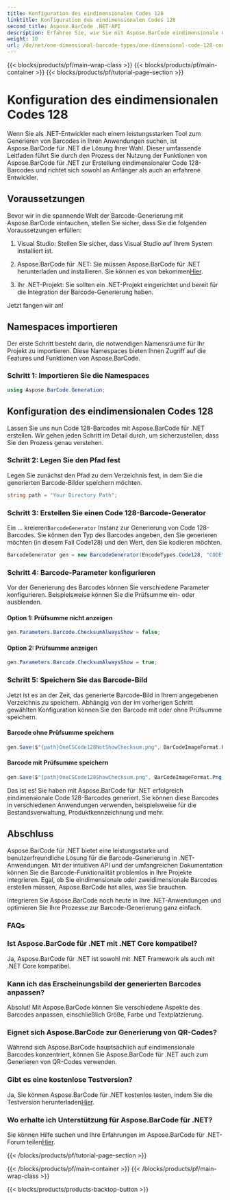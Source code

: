 ```yaml
---
title: Konfiguration des eindimensionalen Codes 128
linktitle: Konfiguration des eindimensionalen Codes 128
second_title: Aspose.BarCode .NET-API
description: Erfahren Sie, wie Sie mit Aspose.BarCode eindimensionale Code 128-Barcodes in .NET generieren. Befolgen Sie unsere Schritt-für-Schritt-Anleitung für eine nahtlose Barcode-Integration.
weight: 10
url: /de/net/one-dimensional-barcode-types/one-dimensional-code-128-configuration/
---
```


{{< blocks/products/pf/main-wrap-class >}}
{{< blocks/products/pf/main-container >}}
{{< blocks/products/pf/tutorial-page-section >}}

# Konfiguration des eindimensionalen Codes 128


Wenn Sie als .NET-Entwickler nach einem leistungsstarken Tool zum Generieren von Barcodes in Ihren Anwendungen suchen, ist Aspose.BarCode für .NET die Lösung Ihrer Wahl. Dieser umfassende Leitfaden führt Sie durch den Prozess der Nutzung der Funktionen von Aspose.BarCode für .NET zur Erstellung eindimensionaler Code 128-Barcodes und richtet sich sowohl an Anfänger als auch an erfahrene Entwickler. 

## Voraussetzungen

Bevor wir in die spannende Welt der Barcode-Generierung mit Aspose.BarCode eintauchen, stellen Sie sicher, dass Sie die folgenden Voraussetzungen erfüllen:

1. Visual Studio: Stellen Sie sicher, dass Visual Studio auf Ihrem System installiert ist.

2.  Aspose.BarCode für .NET: Sie müssen Aspose.BarCode für .NET herunterladen und installieren. Sie können es von bekommen[Hier](https://releases.aspose.com/barcode/net/).

3. Ihr .NET-Projekt: Sie sollten ein .NET-Projekt eingerichtet und bereit für die Integration der Barcode-Generierung haben.

Jetzt fangen wir an!

## Namespaces importieren

Der erste Schritt besteht darin, die notwendigen Namensräume für Ihr Projekt zu importieren. Diese Namespaces bieten Ihnen Zugriff auf die Features und Funktionen von Aspose.BarCode.

### Schritt 1: Importieren Sie die Namespaces

```csharp
using Aspose.BarCode.Generation;
```

## Konfiguration des eindimensionalen Codes 128

Lassen Sie uns nun Code 128-Barcodes mit Aspose.BarCode für .NET erstellen. Wir gehen jeden Schritt im Detail durch, um sicherzustellen, dass Sie den Prozess genau verstehen.

### Schritt 2: Legen Sie den Pfad fest

Legen Sie zunächst den Pfad zu dem Verzeichnis fest, in dem Sie die generierten Barcode-Bilder speichern möchten.

```csharp
string path = "Your Directory Path";
```

### Schritt 3: Erstellen Sie einen Code 128-Barcode-Generator

 Ein ... kreieren`BarcodeGenerator` Instanz zur Generierung von Code 128-Barcodes. Sie können den Typ des Barcodes angeben, den Sie generieren möchten (in diesem Fall Code128) und den Wert, den Sie kodieren möchten.

```csharp
BarcodeGenerator gen = new BarcodeGenerator(EncodeTypes.Code128, "CODE");
```

### Schritt 4: Barcode-Parameter konfigurieren

Vor der Generierung des Barcodes können Sie verschiedene Parameter konfigurieren. Beispielsweise können Sie die Prüfsumme ein- oder ausblenden.

#### Option 1: Prüfsumme nicht anzeigen

```csharp
gen.Parameters.Barcode.ChecksumAlwaysShow = false;
```

#### Option 2: Prüfsumme anzeigen

```csharp
gen.Parameters.Barcode.ChecksumAlwaysShow = true;
```

### Schritt 5: Speichern Sie das Barcode-Bild

Jetzt ist es an der Zeit, das generierte Barcode-Bild in Ihrem angegebenen Verzeichnis zu speichern. Abhängig von der im vorherigen Schritt gewählten Konfiguration können Sie den Barcode mit oder ohne Prüfsumme speichern.

#### Barcode ohne Prüfsumme speichern

```csharp
gen.Save($"{path}OneCSCode128NotShowChecksum.png", BarCodeImageFormat.Png);
```

#### Barcode mit Prüfsumme speichern

```csharp
gen.Save($"{path}OneCSCode128ShowChecksum.png", BarCodeImageFormat.Png);
```

Das ist es! Sie haben mit Aspose.BarCode für .NET erfolgreich eindimensionale Code 128-Barcodes generiert. Sie können diese Barcodes in verschiedenen Anwendungen verwenden, beispielsweise für die Bestandsverwaltung, Produktkennzeichnung und mehr.

## Abschluss

Aspose.BarCode für .NET bietet eine leistungsstarke und benutzerfreundliche Lösung für die Barcode-Generierung in .NET-Anwendungen. Mit der intuitiven API und der umfangreichen Dokumentation können Sie die Barcode-Funktionalität problemlos in Ihre Projekte integrieren. Egal, ob Sie eindimensionale oder zweidimensionale Barcodes erstellen müssen, Aspose.BarCode hat alles, was Sie brauchen.

Integrieren Sie Aspose.BarCode noch heute in Ihre .NET-Anwendungen und optimieren Sie Ihre Prozesse zur Barcode-Generierung ganz einfach.

### FAQs

### Ist Aspose.BarCode für .NET mit .NET Core kompatibel?
Ja, Aspose.BarCode für .NET ist sowohl mit .NET Framework als auch mit .NET Core kompatibel.

### Kann ich das Erscheinungsbild der generierten Barcodes anpassen?
Absolut! Mit Aspose.BarCode können Sie verschiedene Aspekte des Barcodes anpassen, einschließlich Größe, Farbe und Textplatzierung.

### Eignet sich Aspose.BarCode zur Generierung von QR-Codes?
Während sich Aspose.BarCode hauptsächlich auf eindimensionale Barcodes konzentriert, können Sie Aspose.BarCode für .NET auch zum Generieren von QR-Codes verwenden.

### Gibt es eine kostenlose Testversion?
 Ja, Sie können Aspose.BarCode für .NET kostenlos testen, indem Sie die Testversion herunterladen[Hier](https://releases.aspose.com/).

### Wo erhalte ich Unterstützung für Aspose.BarCode für .NET?
 Sie können Hilfe suchen und Ihre Erfahrungen im Aspose.BarCode für .NET-Forum teilen[Hier](https://forum.aspose.com/c/barcode/13).

{{< /blocks/products/pf/tutorial-page-section >}}

{{< /blocks/products/pf/main-container >}}
{{< /blocks/products/pf/main-wrap-class >}}

{{< blocks/products/products-backtop-button >}}
